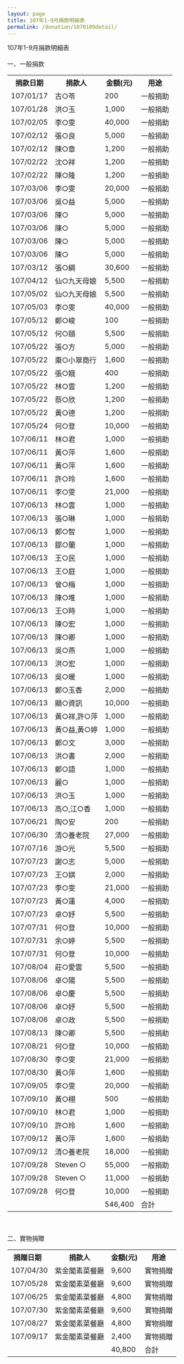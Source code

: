 ```yaml
---
layout: page
title: 107年1-9月捐款明細表
permalink: /donation/1070109detail/
---
```

107年1-9月捐款明細表
<br/><br/>
一、一般捐款
<br/>
<table class="tg">
  <tr>
    <th class="tg-0lax">捐款日期</th>
    <th class="tg-0lax">捐款人</th>
    <th class="tg-0lax">金額(元)</th>
    <th class="tg-0lax">用途</th>
  </tr>
  <tr>
    <td class="tg-0lax">107/01/17</td>
    <td class="tg-0lax">古○苓</td>
    <td class="tg-0lax">200</td>
    <td class="tg-0lax">一般捐助</td>
  </tr>
  <tr>
    <td class="tg-0lax">107/01/28</td>
    <td class="tg-0lax">洪○玉</td>
    <td class="tg-0lax">1,000</td>
    <td class="tg-0lax">一般捐助</td>
  </tr>
  <tr>
    <td class="tg-0lax">107/02/05</td>
    <td class="tg-0lax">李○雯</td>
    <td class="tg-0lax">40,000</td>
    <td class="tg-0lax">一般捐助</td>
  </tr>
  <tr>
    <td class="tg-0lax">107/02/12</td>
    <td class="tg-0lax">張○良</td>
    <td class="tg-0lax">5,000</td>
    <td class="tg-0lax">一般捐助</td>
  </tr>
  <tr>
    <td class="tg-0lax">107/02/12</td>
    <td class="tg-0lax">陳○章</td>
    <td class="tg-0lax">1,200</td>
    <td class="tg-0lax">一般捐助</td>
  </tr>
  <tr>
    <td class="tg-0lax">107/02/22</td>
    <td class="tg-0lax">沈○祥</td>
    <td class="tg-0lax">1,200</td>
    <td class="tg-0lax">一般捐助</td>
  </tr>
  <tr>
    <td class="tg-0lax">107/02/22</td>
    <td class="tg-0lax">陳○隆</td>
    <td class="tg-0lax">1,200</td>
    <td class="tg-0lax">一般捐助</td>
  </tr>
  <tr>
    <td class="tg-0lax">107/03/06</td>
    <td class="tg-0lax">李○雯</td>
    <td class="tg-0lax">20,000</td>
    <td class="tg-0lax">一般捐助</td>
  </tr>
  <tr>
    <td class="tg-0lax">107/03/06</td>
    <td class="tg-0lax">吳○益</td>
    <td class="tg-0lax">5,000</td>
    <td class="tg-0lax">一般捐助</td>
  </tr>
  <tr>
    <td class="tg-0lax">107/03/06</td>
    <td class="tg-0lax">陳○</td>
    <td class="tg-0lax">5,000</td>
    <td class="tg-0lax">一般捐助</td>
  </tr>
  <tr>
    <td class="tg-0lax">107/03/06</td>
    <td class="tg-0lax">陳○</td>
    <td class="tg-0lax">5,000</td>
    <td class="tg-0lax">一般捐助</td>
  </tr>
  <tr>
    <td class="tg-0lax">107/03/06</td>
    <td class="tg-0lax">陳○</td>
    <td class="tg-0lax">5,000</td>
    <td class="tg-0lax">一般捐助</td>
  </tr>
  <tr>
    <td class="tg-0lax">107/03/06</td>
    <td class="tg-0lax">陳○</td>
    <td class="tg-0lax">5,000</td>
    <td class="tg-0lax">一般捐助</td>
  </tr>
  <tr>
    <td class="tg-0lax">107/03/12</td>
    <td class="tg-0lax">張○綢</td>
    <td class="tg-0lax">30,600</td>
    <td class="tg-0lax">一般捐助</td>
  </tr>
  <tr>
    <td class="tg-0lax">107/04/12</td>
    <td class="tg-0lax">仙○九天母娘</td>
    <td class="tg-0lax">5,500</td>
    <td class="tg-0lax">一般捐助</td>
  </tr>
  <tr>
    <td class="tg-0lax">107/05/02</td>
    <td class="tg-0lax">仙○九天母娘</td>
    <td class="tg-0lax">5,500</td>
    <td class="tg-0lax">一般捐助</td>
  </tr>
  <tr>
    <td class="tg-0lax">107/05/03</td>
    <td class="tg-0lax">李○雯</td>
    <td class="tg-0lax">40,000</td>
    <td class="tg-0lax">一般捐助</td>
  </tr>
  <tr>
    <td class="tg-0lax">107/05/12</td>
    <td class="tg-0lax">鄭○峻</td>
    <td class="tg-0lax">100</td>
    <td class="tg-0lax">一般捐助</td>
  </tr>
  <tr>
    <td class="tg-0lax">107/05/12</td>
    <td class="tg-0lax">何○頤</td>
    <td class="tg-0lax">5,500</td>
    <td class="tg-0lax">一般捐助</td>
  </tr>
  <tr>
    <td class="tg-0lax">107/05/22</td>
    <td class="tg-0lax">張○方</td>
    <td class="tg-0lax">5,000</td>
    <td class="tg-0lax">一般捐助</td>
  </tr>
  <tr>
    <td class="tg-0lax">107/05/22</td>
    <td class="tg-0lax">棗○小翠商行</td>
    <td class="tg-0lax">1,600</td>
    <td class="tg-0lax">一般捐助</td>
  </tr>
  <tr>
    <td class="tg-0lax">107/05/22</td>
    <td class="tg-0lax">張○娥</td>
    <td class="tg-0lax">400</td>
    <td class="tg-0lax">一般捐助</td>
  </tr>
  <tr>
    <td class="tg-0lax">107/05/22</td>
    <td class="tg-0lax">林○雲</td>
    <td class="tg-0lax">1,200</td>
    <td class="tg-0lax">一般捐助</td>
  </tr>
  <tr>
    <td class="tg-0lax">107/05/22</td>
    <td class="tg-0lax">蔡○欣</td>
    <td class="tg-0lax">1,200</td>
    <td class="tg-0lax">一般捐助</td>
  </tr>
  <tr>
    <td class="tg-0lax">107/05/22</td>
    <td class="tg-0lax">黃○德</td>
    <td class="tg-0lax">1,200</td>
    <td class="tg-0lax">一般捐助</td>
  </tr>
  <tr>
    <td class="tg-0lax">107/05/24</td>
    <td class="tg-0lax">何○登</td>
    <td class="tg-0lax">10,000</td>
    <td class="tg-0lax">一般捐助</td>
  </tr>
  <tr>
    <td class="tg-0lax">107/06/11</td>
    <td class="tg-0lax">林○君</td>
    <td class="tg-0lax">1,000</td>
    <td class="tg-0lax">一般捐助</td>
  </tr>
  <tr>
    <td class="tg-0lax">107/06/11</td>
    <td class="tg-0lax">黃○萍</td>
    <td class="tg-0lax">1,600</td>
    <td class="tg-0lax">一般捐助</td>
  </tr>
  <tr>
    <td class="tg-0lax">107/06/11</td>
    <td class="tg-0lax">黃○萍</td>
    <td class="tg-0lax">1,600</td>
    <td class="tg-0lax">一般捐助</td>
  </tr>
  <tr>
    <td class="tg-0lax">107/06/11</td>
    <td class="tg-0lax">許○玲</td>
    <td class="tg-0lax">1,600</td>
    <td class="tg-0lax">一般捐助</td>
  </tr>
  <tr>
    <td class="tg-0lax">107/06/11</td>
    <td class="tg-0lax">李○雯</td>
    <td class="tg-0lax">21,000</td>
    <td class="tg-0lax">一般捐助</td>
  </tr>
  <tr>
    <td class="tg-0lax">107/06/13</td>
    <td class="tg-0lax">林○雲</td>
    <td class="tg-0lax">1,000</td>
    <td class="tg-0lax">一般捐助</td>
  </tr>
  <tr>
    <td class="tg-0lax">107/06/13</td>
    <td class="tg-0lax">張○琳</td>
    <td class="tg-0lax">1,000</td>
    <td class="tg-0lax">一般捐助</td>
  </tr>
  <tr>
    <td class="tg-0lax">107/06/13</td>
    <td class="tg-0lax">鄭○智</td>
    <td class="tg-0lax">1,000</td>
    <td class="tg-0lax">一般捐助</td>
  </tr>
  <tr>
    <td class="tg-0lax">107/06/13</td>
    <td class="tg-0lax">鄒○蘭</td>
    <td class="tg-0lax">1,000</td>
    <td class="tg-0lax">一般捐助</td>
  </tr>
  <tr>
    <td class="tg-0lax">107/06/13</td>
    <td class="tg-0lax">王○民</td>
    <td class="tg-0lax">1,000</td>
    <td class="tg-0lax">一般捐助</td>
  </tr>
  <tr>
    <td class="tg-0lax">107/06/13</td>
    <td class="tg-0lax">王○庭</td>
    <td class="tg-0lax">1,000</td>
    <td class="tg-0lax">一般捐助</td>
  </tr>
  <tr>
    <td class="tg-0lax">107/06/13</td>
    <td class="tg-0lax">曾○梅</td>
    <td class="tg-0lax">1,000</td>
    <td class="tg-0lax">一般捐助</td>
  </tr>
  <tr>
    <td class="tg-0lax">107/06/13</td>
    <td class="tg-0lax">陳○堆</td>
    <td class="tg-0lax">1,000</td>
    <td class="tg-0lax">一般捐助</td>
  </tr>
  <tr>
    <td class="tg-0lax">107/06/13</td>
    <td class="tg-0lax">王○時</td>
    <td class="tg-0lax">1,000</td>
    <td class="tg-0lax">一般捐助</td>
  </tr>
  <tr>
    <td class="tg-0lax">107/06/13</td>
    <td class="tg-0lax">陳○宏</td>
    <td class="tg-0lax">1,000</td>
    <td class="tg-0lax">一般捐助</td>
  </tr>
  <tr>
    <td class="tg-0lax">107/06/13</td>
    <td class="tg-0lax">陳○卿</td>
    <td class="tg-0lax">1,000</td>
    <td class="tg-0lax">一般捐助</td>
  </tr>
  <tr>
    <td class="tg-0lax">107/06/13</td>
    <td class="tg-0lax">吳○燕</td>
    <td class="tg-0lax">1,000</td>
    <td class="tg-0lax">一般捐助</td>
  </tr>
  <tr>
    <td class="tg-0lax">107/06/13</td>
    <td class="tg-0lax">洪○宏</td>
    <td class="tg-0lax">1,000</td>
    <td class="tg-0lax">一般捐助</td>
  </tr>
  <tr>
    <td class="tg-0lax">107/06/13</td>
    <td class="tg-0lax">吳○暖</td>
    <td class="tg-0lax">1,000</td>
    <td class="tg-0lax">一般捐助</td>
  </tr>
  <tr>
    <td class="tg-0lax">107/06/13</td>
    <td class="tg-0lax">鄭○玉香</td>
    <td class="tg-0lax">2,000</td>
    <td class="tg-0lax">一般捐助</td>
  </tr>
  <tr>
    <td class="tg-0lax">107/06/13</td>
    <td class="tg-0lax">顯○資訊</td>
    <td class="tg-0lax">10,000</td>
    <td class="tg-0lax">一般捐助</td>
  </tr>
  <tr>
    <td class="tg-0lax">107/06/13</td>
    <td class="tg-0lax">黃○祥,許○萍</td>
    <td class="tg-0lax">1,000</td>
    <td class="tg-0lax">一般捐助</td>
  </tr>
  <tr>
    <td class="tg-0lax">107/06/13</td>
    <td class="tg-0lax">黃○益,黃○婷</td>
    <td class="tg-0lax">1,000</td>
    <td class="tg-0lax">一般捐助</td>
  </tr>
  <tr>
    <td class="tg-0lax">107/06/13</td>
    <td class="tg-0lax">鄭○文</td>
    <td class="tg-0lax">3,000</td>
    <td class="tg-0lax">一般捐助</td>
  </tr>
  <tr>
    <td class="tg-0lax">107/06/13</td>
    <td class="tg-0lax">洪○書</td>
    <td class="tg-0lax">2,000</td>
    <td class="tg-0lax">一般捐助</td>
  </tr>
  <tr>
    <td class="tg-0lax">107/06/13</td>
    <td class="tg-0lax">鄭○語</td>
    <td class="tg-0lax">1,000</td>
    <td class="tg-0lax">一般捐助</td>
  </tr>
  <tr>
    <td class="tg-0lax">107/06/13</td>
    <td class="tg-0lax">麗○</td>
    <td class="tg-0lax">1,000</td>
    <td class="tg-0lax">一般捐助</td>
  </tr>
  <tr>
    <td class="tg-0lax">107/06/13</td>
    <td class="tg-0lax">洪○玉</td>
    <td class="tg-0lax">1,000</td>
    <td class="tg-0lax">一般捐助</td>
  </tr>
  <tr>
    <td class="tg-0lax">107/06/13</td>
    <td class="tg-0lax">高○,江○香</td>
    <td class="tg-0lax">1,000</td>
    <td class="tg-0lax">一般捐助</td>
  </tr>
  <tr>
    <td class="tg-0lax">107/06/21</td>
    <td class="tg-0lax">陶○安</td>
    <td class="tg-0lax">200</td>
    <td class="tg-0lax">一般捐助</td>
  </tr>
  <tr>
    <td class="tg-0lax">107/06/30</td>
    <td class="tg-0lax">清○養老院</td>
    <td class="tg-0lax">27,000</td>
    <td class="tg-0lax">一般捐助</td>
  </tr>
  <tr>
    <td class="tg-0lax">107/07/16</td>
    <td class="tg-0lax">游○光</td>
    <td class="tg-0lax">5,500</td>
    <td class="tg-0lax">一般捐助</td>
  </tr>
  <tr>
    <td class="tg-0lax">107/07/23</td>
    <td class="tg-0lax">謝○志</td>
    <td class="tg-0lax">5,000</td>
    <td class="tg-0lax">一般捐助</td>
  </tr>
  <tr>
    <td class="tg-0lax">107/07/23</td>
    <td class="tg-0lax">王○娸</td>
    <td class="tg-0lax">2,000</td>
    <td class="tg-0lax">一般捐助</td>
  </tr>
  <tr>
    <td class="tg-0lax">107/07/23</td>
    <td class="tg-0lax">李○雯</td>
    <td class="tg-0lax">21,000</td>
    <td class="tg-0lax">一般捐助</td>
  </tr>
  <tr>
    <td class="tg-0lax">107/07/23</td>
    <td class="tg-0lax">黃○蓮</td>
    <td class="tg-0lax">4,000</td>
    <td class="tg-0lax">一般捐助</td>
  </tr>
  <tr>
    <td class="tg-0lax">107/07/23</td>
    <td class="tg-0lax">卓○妤</td>
    <td class="tg-0lax">5,500</td>
    <td class="tg-0lax">一般捐助</td>
  </tr>
  <tr>
    <td class="tg-0lax">107/07/31</td>
    <td class="tg-0lax">何○登</td>
    <td class="tg-0lax">10,000</td>
    <td class="tg-0lax">一般捐助</td>
  </tr>
  <tr>
    <td class="tg-0lax">107/07/31</td>
    <td class="tg-0lax">余○婷</td>
    <td class="tg-0lax">5,500</td>
    <td class="tg-0lax">一般捐助</td>
  </tr>
  <tr>
    <td class="tg-0lax">107/07/31</td>
    <td class="tg-0lax">何○登</td>
    <td class="tg-0lax">10,000</td>
    <td class="tg-0lax">一般捐助</td>
  </tr>
  <tr>
    <td class="tg-0lax">107/08/04</td>
    <td class="tg-0lax">莊○愛雲</td>
    <td class="tg-0lax">5,500</td>
    <td class="tg-0lax">一般捐助</td>
  </tr>
  <tr>
    <td class="tg-0lax">107/08/06</td>
    <td class="tg-0lax">卓○陽</td>
    <td class="tg-0lax">5,500</td>
    <td class="tg-0lax">一般捐助</td>
  </tr>
  <tr>
    <td class="tg-0lax">107/08/06</td>
    <td class="tg-0lax">卓○慶</td>
    <td class="tg-0lax">5,500</td>
    <td class="tg-0lax">一般捐助</td>
  </tr>
  <tr>
    <td class="tg-0lax">107/08/06</td>
    <td class="tg-0lax">卓○妤</td>
    <td class="tg-0lax">5,500</td>
    <td class="tg-0lax">一般捐助</td>
  </tr>
  <tr>
    <td class="tg-0lax">107/08/06</td>
    <td class="tg-0lax">卓○政</td>
    <td class="tg-0lax">5,500</td>
    <td class="tg-0lax">一般捐助</td>
  </tr>
  <tr>
    <td class="tg-0lax">107/08/13</td>
    <td class="tg-0lax">陳○卿</td>
    <td class="tg-0lax">5,500</td>
    <td class="tg-0lax">一般捐助</td>
  </tr>
  <tr>
    <td class="tg-0lax">107/08/21</td>
    <td class="tg-0lax">何○登</td>
    <td class="tg-0lax">10,000</td>
    <td class="tg-0lax">一般捐助</td>
  </tr>
  <tr>
    <td class="tg-0lax">107/08/30</td>
    <td class="tg-0lax">李○雯</td>
    <td class="tg-0lax">21,000</td>
    <td class="tg-0lax">一般捐助</td>
  </tr>
  <tr>
    <td class="tg-0lax">107/08/30</td>
    <td class="tg-0lax">黃○萍</td>
    <td class="tg-0lax">1,600</td>
    <td class="tg-0lax">一般捐助</td>
  </tr>
  <tr>
    <td class="tg-0lax">107/09/05</td>
    <td class="tg-0lax">李○雯</td>
    <td class="tg-0lax">20,000</td>
    <td class="tg-0lax">一般捐助</td>
  </tr>
  <tr>
    <td class="tg-0lax">107/09/10</td>
    <td class="tg-0lax">黃○栩</td>
    <td class="tg-0lax">500</td>
    <td class="tg-0lax">一般捐助</td>
  </tr>
  <tr>
    <td class="tg-0lax">107/09/10</td>
    <td class="tg-0lax">林○君</td>
    <td class="tg-0lax">1,000</td>
    <td class="tg-0lax">一般捐助</td>
  </tr>
  <tr>
    <td class="tg-0lax">107/09/10</td>
    <td class="tg-0lax">許○玲</td>
    <td class="tg-0lax">1,600</td>
    <td class="tg-0lax">一般捐助</td>
  </tr>
  <tr>
    <td class="tg-0lax">107/09/12</td>
    <td class="tg-0lax">黃○萍</td>
    <td class="tg-0lax">1,600</td>
    <td class="tg-0lax">一般捐助</td>
  </tr>
  <tr>
    <td class="tg-0lax">107/09/12</td>
    <td class="tg-0lax">清○養老院</td>
    <td class="tg-0lax">18,000</td>
    <td class="tg-0lax">一般捐助</td>
  </tr>
  <tr>
    <td class="tg-0lax">107/09/28</td>
    <td class="tg-0lax">Steven ○</td>
    <td class="tg-0lax">55,000</td>
    <td class="tg-0lax">一般捐助</td>
  </tr>
  <tr>
    <td class="tg-0lax">107/09/28</td>
    <td class="tg-0lax">Steven ○</td>
    <td class="tg-0lax">11,000</td>
    <td class="tg-0lax">一般捐助</td>
  </tr>
  <tr>
    <td class="tg-0lax">107/09/28</td>
    <td class="tg-0lax">何○登</td>
    <td class="tg-0lax">10,000</td>
    <td class="tg-0lax">一般捐助</td>
  </tr>
  <tr>
    <td class="tg-0lax"></td>
    <td class="tg-0lax"></td>
    <td class="tg-0lax">546,400</td>
    <td class="tg-0lax">合計</td>
  </tr>
</table>


<br/><br/>
二、實物捐贈
<br/>
<table class="tg">
  <tr>
    <th class="tg-0lax">捐贈日期&nbsp;&nbsp;</th>
    <th class="tg-0lax">捐款人</th>
    <th class="tg-0lax">金額(元)</th>
    <th class="tg-0lax">用途</th>
  </tr>
  <tr>
    <td class="tg-0lax">107/04/30</td>
    <td class="tg-0lax">紫金閣素菜餐廳</td>
    <td class="tg-0lax">9,600</td>
    <td class="tg-0lax">實物捐贈</td>
  </tr>
  <tr>
    <td class="tg-0lax">107/05/28</td>
    <td class="tg-0lax">紫金閣素菜餐廳</td>
    <td class="tg-0lax">9,600</td>
    <td class="tg-0lax">實物捐贈</td>
  </tr>
  <tr>
    <td class="tg-0lax">107/06/25</td>
    <td class="tg-0lax">紫金閣素菜餐廳</td>
    <td class="tg-0lax">4,800</td>
    <td class="tg-0lax">實物捐贈</td>
  </tr>
  <tr>
    <td class="tg-0lax">107/07/30</td>
    <td class="tg-0lax">紫金閣素菜餐廳</td>
    <td class="tg-0lax">9,600</td>
    <td class="tg-0lax">實物捐贈</td>
  </tr>
  <tr>
    <td class="tg-0lax">107/08/27</td>
    <td class="tg-0lax">紫金閣素菜餐廳</td>
    <td class="tg-0lax">4,800</td>
    <td class="tg-0lax">實物捐贈</td>
  </tr>
  <tr>
    <td class="tg-0lax">107/09/17</td>
    <td class="tg-0lax">紫金閣素菜餐廳</td>
    <td class="tg-0lax">2,400</td>
    <td class="tg-0lax">實物捐贈</td>
  </tr>
  <tr>
    <td class="tg-0lax"></td>
    <td class="tg-0lax"></td>
    <td class="tg-0lax">40,800</td>
    <td class="tg-0lax">合計</td>
  </tr>
</table>
